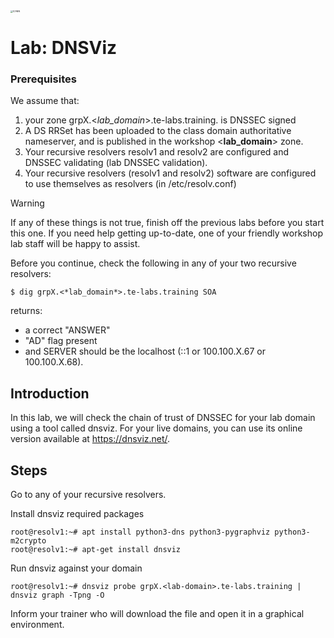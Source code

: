 <img src="./icann.jpg" alt="ICANN" style="zoom:25%;" />

# Lab: DNSViz
### Prerequisites

We assume that:

1. your zone grpX.<*lab_domain*>.te-labs.training. is DNSSEC signed 
2. A DS RRSet has been uploaded to the class domain authoritative nameserver, and is published in the workshop <**lab_domain**> zone.
3. Your recursive resolvers resolv1 and resolv2 are configured and DNSSEC validating (lab DNSSEC validation).
4. Your recursive resolvers (resolv1 and resolv2) software are configured to use themselves as resolvers (in /etc/resolv.conf)

> [!WARNING]
>
> If any of these things is not true, finish off the previous labs before you start this one. If you need help getting up-to-date, one of your friendly workshop lab staff will be happy to assist.



Before you continue, check the following in any of your two recursive resolvers:

```
$ dig grpX.<*lab_domain*>.te-labs.training SOA
```
returns:

- a correct "ANSWER"
- "AD" flag present 
- and SERVER should be the localhost (::1 or 100.100.X.67 or 100.100.X.68).



## Introduction

In this lab, we will check the chain of trust of DNSSEC for your lab domain using a tool called dnsviz. For your live domains, you can use its online version available at https://dnsviz.net/.



## Steps

Go to any of your recursive resolvers.

Install dnsviz required packages

```
root@resolv1:~# apt install python3-dns python3-pygraphviz python3-m2crypto
root@resolv1:~# apt-get install dnsviz
```

Run dnsviz against your domain

```
root@resolv1:~# dnsviz probe grpX.<lab-domain>.te-labs.training | dnsviz graph -Tpng -O
```

Inform your trainer who will download the file and open it in a graphical environment.
